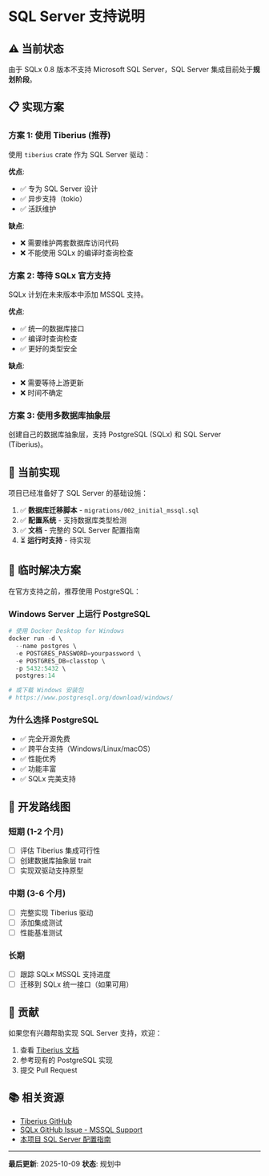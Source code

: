 # SQL Server 支持说明

## ⚠️ 当前状态

由于 SQLx 0.8 版本不支持 Microsoft SQL Server，SQL Server 集成目前处于**规划阶段**。

## 📋 实现方案

### 方案 1: 使用 Tiberius (推荐)

使用 `tiberius` crate 作为 SQL Server 驱动：

**优点**:
- ✅ 专为 SQL Server 设计
- ✅ 异步支持（tokio）
- ✅ 活跃维护

**缺点**:
- ❌ 需要维护两套数据库访问代码
- ❌ 不能使用 SQLx 的编译时查询检查

### 方案 2: 等待 SQLx 官方支持

SQLx 计划在未来版本中添加 MSSQL 支持。

**优点**:
- ✅ 统一的数据库接口
- ✅ 编译时查询检查
- ✅ 更好的类型安全

**缺点**:
- ❌ 需要等待上游更新
- ❌ 时间不确定

### 方案 3: 使用多数据库抽象层

创建自己的数据库抽象层，支持 PostgreSQL (SQLx) 和 SQL Server (Tiberius)。

## 🔧 当前实现

项目已经准备好了 SQL Server 的基础设施：

1. ✅ **数据库迁移脚本** - `migrations/002_initial_mssql.sql`
2. ✅ **配置系统** - 支持数据库类型检测
3. ✅ **文档** - 完整的 SQL Server 配置指南
4. ⏳ **运行时支持** - 待实现

## 🚀 临时解决方案

在官方支持之前，推荐使用 PostgreSQL：

### Windows Server 上运行 PostgreSQL

```powershell
# 使用 Docker Desktop for Windows
docker run -d \
  --name postgres \
  -e POSTGRES_PASSWORD=yourpassword \
  -e POSTGRES_DB=classtop \
  -p 5432:5432 \
  postgres:14

# 或下载 Windows 安装包
# https://www.postgresql.org/download/windows/
```

### 为什么选择 PostgreSQL

- ✅ 完全开源免费
- ✅ 跨平台支持（Windows/Linux/macOS）
- ✅ 性能优秀
- ✅ 功能丰富
- ✅ SQLx 完美支持

## 📅 开发路线图

### 短期 (1-2 个月)

- [ ] 评估 Tiberius 集成可行性
- [ ] 创建数据库抽象层 trait
- [ ] 实现双驱动支持原型

### 中期 (3-6 个月)

- [ ] 完整实现 Tiberius 驱动
- [ ] 添加集成测试
- [ ] 性能基准测试

### 长期

- [ ] 跟踪 SQLx MSSQL 支持进度
- [ ] 迁移到 SQLx 统一接口（如果可用）

## 🤝 贡献

如果您有兴趣帮助实现 SQL Server 支持，欢迎：

1. 查看 [Tiberius 文档](https://docs.rs/tiberius/)
2. 参考现有的 PostgreSQL 实现
3. 提交 Pull Request

## 📚 相关资源

- [Tiberius GitHub](https://github.com/prisma/tiberius)
- [SQLx GitHub Issue - MSSQL Support](https://github.com/launchbadge/sqlx/issues/74)
- [本项目 SQL Server 配置指南](./MSSQL_SETUP.md)

---

**最后更新**: 2025-10-09
**状态**: 规划中
